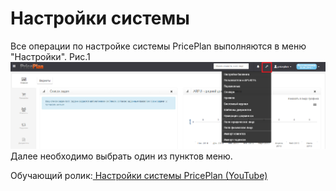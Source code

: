 # Настройки системы

Все операции по настройке системы PricePlan выполняются в меню "Настройки". Рис.1 ![&#x420;&#x438;&#x441;.1](../.gitbook/assets/nastroiki_sistemi1.png)  
Далее необходимо выбрать один из пунктов меню.

Обучающий ролик:[ Настройки системы PricePlan \(YouTube\)](https://youtu.be/bPIyBMCtA3c)

